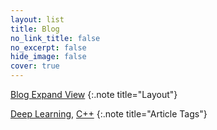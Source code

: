 ```yaml
---
layout: list
title: Blog
no_link_title: false
no_excerpt: false
hide_image: false
cover: true
---
```


[Blog Expand View](/)
{:.note title="Layout"}

[Deep Learning](/deeplearning), [C++](/cpp)
{:.note title="Article Tags"}
